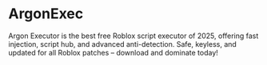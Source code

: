 # ArgonExec
Argon Executor is the best free Roblox script executor of 2025, offering fast injection, script hub, and advanced anti-detection. Safe, keyless, and updated for all Roblox patches – download and dominate today!
